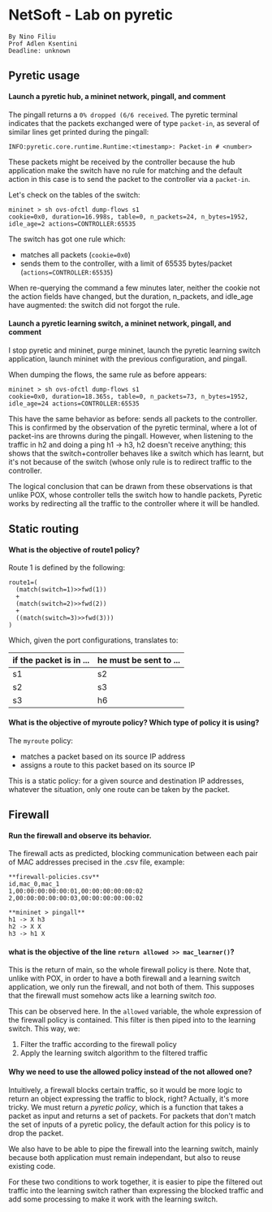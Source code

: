 # NetSoft - Lab on pyretic

```
By Nino Filiu
Prof Adlen Ksentini
Deadline: unknown
```

## Pyretic usage

#### Launch a pyretic hub, a mininet network, pingall, and comment

The pingall returns a `0% dropped (6/6 received`. The pyretic terminal indicates that the packets exchanged were of type `packet-in`, as several of similar lines get printed during the pingall:

```
INFO:pyretic.core.runtime.Runtime:<timestamp>: Packet-in # <number>
```

These packets might be received by the controller because the hub application make the switch have no rule for matching and the default action in this case is to send the packet to the controller via a `packet-in`.

Let's check on the tables of the switch:

```
mininet > sh ovs-ofctl dump-flows s1
cookie=0x0, duration=16.998s, table=0, n_packets=24, n_bytes=1952, idle_age=2 actions=CONTROLLER:65535
```

The switch has got one rule which:
* matches all packets (`cookie=0x0`)
* sends them to the controller, with a limit of 65535 bytes/packet (`actions=CONTROLLER:65535`)

When re-querying the command a few minutes later, neither the cookie not the action fields have changed, but the duration, n_packets, and idle_age have augmented: the switch did not forgot the rule.

#### Launch a pyretic learning switch, a mininet network, pingall, and comment

I stop pyretic and mininet, purge mininet, launch the pyretic learning switch application, launch mininet with the previous configuration, and pingall.

When dumping the flows, the same rule as before appears:

```
mininet > sh ovs-ofctl dump-flows s1
cookie=0x0, duration=18.365s, table=0, n_packets=73, n_bytes=1952, idle_age=24 actions=CONTROLLER:65535
```

This have the same behavior as before: sends all packets to the controller. This is confirmed by the observation of the pyretic terminal, where a lot of packet-ins are throwns during the pingall. However, when listening to the traffic in h2 and doing a ping h1 -> h3, h2 doesn't receive anything; this shows that the switch+controller behaves like a switch which has learnt, but it's not because of the switch (whose only rule is to redirect traffic to the controller.

The logical conclusion that can be drawn from these observations is that unlike POX, whose controller tells the switch how to handle packets, Pyretic works by redirecting all the traffic to the controller where it will be handled.



## Static routing

#### What is the objective of route1 policy?

Route 1 is defined by the following:

```
route1=(
  (match(switch=1)>>fwd(1))
  +
  (match(switch=2)>>fwd(2))
  +
  ((match(switch=3)>>fwd(3)))
)
```

Which, given the port configurations, translates to:

| if the packet is in ... | he must be sent to ... |
| --- | --- |
| s1 | s2 |
| s2 | s3 |
| s3 | h6 |

#### What is the objective of myroute policy? Which type of policy it is using?

The `myroute` policy:

* matches a packet based on its source IP address
* assigns a route to this packet based on its source IP

This is a static policy: for a given source and destination IP addresses, whatever the situation, only one route can be taken by the packet.



## Firewall

#### Run the firewall and observe its behavior.

The firewall acts as predicted, blocking communication between each pair of MAC addresses precised in the .csv file, example:

```
**firewall-policies.csv**
id,mac_0,mac_1
1,00:00:00:00:00:01,00:00:00:00:00:02
2,00:00:00:00:00:03,00:00:00:00:00:02

**mininet > pingall**
h1 -> X h3
h2 -> X X
h3 -> h1 X
```

#### what is the objective of the line `return allowed >> mac_learner()`?

This is the return of main, so the whole firewall policy is there. Note that, unlike with POX, in order to have a both firewall and a learning switch application, we only run the firewall, and not both of them. This supposes that the firewall must somehow acts like a learning switch *too*.

This can be observed here. In the `allowed` variable, the whole expression of the firewall policy is contained. This filter is then piped into to the learning switch. This way, we:

1. Filter the traffic according to the firewall policy
2. Apply the learning switch algorithm to the filtered traffic

#### Why we need to use the allowed policy instead of the not allowed one?

Intuitively, a firewall blocks certain traffic, so it would be more logic to return an object expressing the traffic to block, right? Actually, it's more tricky. We must return a *pyretic policy*, which is a function that takes a packet as input and returns a set of packets. For packets that don't match the set of inputs of a pyretic policy, the default action for this policy is to drop the packet.

We also have to be able to pipe the firewall into the learning switch, mainly because both application must remain independant, but also to reuse existing code.

For these two conditions to work together, it is easier to pipe the filtered out traffic into the learning switch rather than expressing the blocked traffic and add some processing to make it work with the learning switch.
